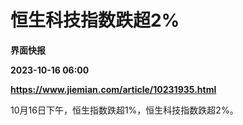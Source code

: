 # 恒生科技指数跌超2%
**界面快报**

**2023-10-16 06:00**

**https://www.jiemian.com/article/10231935.html**

10月16日下午，恒生指数跌超1%，恒生科技指数跌超2%。